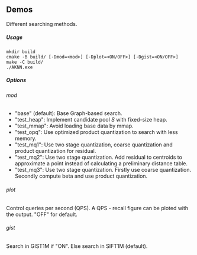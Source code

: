 ## Demos

Different searching methods.

##### Usage

```
mkdir build
cmake -B build/ [-Dmod=<mod>] [-Dplot=<ON/OFF>] [-Dgist=<ON/OFF>]
make -C build/
./AKNN.exe
```

##### Options

###### mod

- "base" (default): Base Graph-based search.
- "test_heap": Implement candidate pool $S$ with fixed-size heap.
- "test_mmap": Avoid loading base data by mmap.
- "test_opq": Use optimized product quantization to search with less memory.
- "test_mq1": Use two stage quantization, coarse quantization and product quantization for residual.
- "test_mq2": Use two stage quantization. Add residual to centroids to approximate a point instead of calculating a preliminary distance table.
- "test_mq3": Use two stage quantization. Firstly use coarse quantization. Secondly compute beta and use product quantization.

###### plot

Control queries per second (QPS). A QPS - recall figure can be ploted with the output. "OFF" for default.

###### gist

Search in GIST1M if "ON". Else search in SIFT1M (default).

